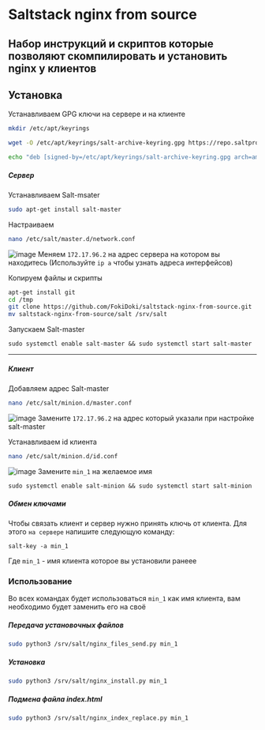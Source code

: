 # Saltstack nginx from source
## Набор инструкций и скриптов которые позволяют скомпилировать и установить nginx у клиентов 

## Установка


Устанавливаем GPG ключи на сервере и на клиенте
```sh
mkdir /etc/apt/keyrings
```
```sh
wget -O /etc/apt/keyrings/salt-archive-keyring.gpg https://repo.saltproject.io/salt/py3/ubuntu/22.04/amd64/SALT-PROJECT-GPG-PUBKEY-2023.gpg
```
```sh
echo "deb [signed-by=/etc/apt/keyrings/salt-archive-keyring.gpg arch=amd64] https://repo.saltproject.io/salt/py3/ubuntu/22.04/amd64/latest jammy main" | sudo tee /etc/apt/sources.list.d/salt.list
```
##### Сервер



Устанавливаем Salt-msater
```sh
sudo apt-get install salt-master
```

Настраиваем 
```sh
nano /etc/salt/master.d/network.conf
```

![image](https://user-images.githubusercontent.com/23121394/235133396-dbfa1fe3-fdd3-4c90-a09f-81382c9d8403.png)
Меняем `172.17.96.2` на адрес сервера на котором вы находитесь (Используйте `ip a` чтобы узнать адреса интерфейсов)

Копируем файлы и скрипты
```sh
apt-get install git
cd /tmp
git clone https://github.com/FokiDoki/saltstack-nginx-from-source.git
mv saltstack-nginx-from-source/salt /srv/salt
```

Запускаем Salt-master
```
sudo systemctl enable salt-master && sudo systemctl start salt-master
```

---------------

##### Клиент


Добавляем адрес Salt-master
```sh
nano /etc/salt/minion.d/master.conf
```
![image](https://user-images.githubusercontent.com/23121394/235138078-9702e8d0-1595-4818-8a70-227bea8c3beb.png)
Замените `172.17.96.2` на адрес который указали при настройке salt-master


Устанавливаем id клиента
```sh
nano /etc/salt/minion.d/id.conf
```
![image](https://user-images.githubusercontent.com/23121394/235138511-f0a411d7-583a-423d-aa5b-6faa60945240.png)
Замените `min_1` на желаемое имя
```
sudo systemctl enable salt-minion && sudo systemctl start salt-minion
```

##### Обмен ключами

Чтобы связать клиент и сервер нужно принять ключь от клиента. Для этого `на сервере` напишите следующую команду:
```
salt-key -a min_1
```
Где `min_1` - имя клиента которое вы установили ранеее

### Использование

Во всех командах будет использоваться `min_1` как имя клиента, вам необходимо будет заменить его на своё 
##### Передача установочных файлов

```sh
sudo python3 /srv/salt/nginx_files_send.py min_1
```

##### Установка
```sh
sudo python3 /srv/salt/nginx_install.py min_1
```

##### Подмена файла index.html
```sh
sudo python3 /srv/salt/nginx_index_replace.py min_1
```

